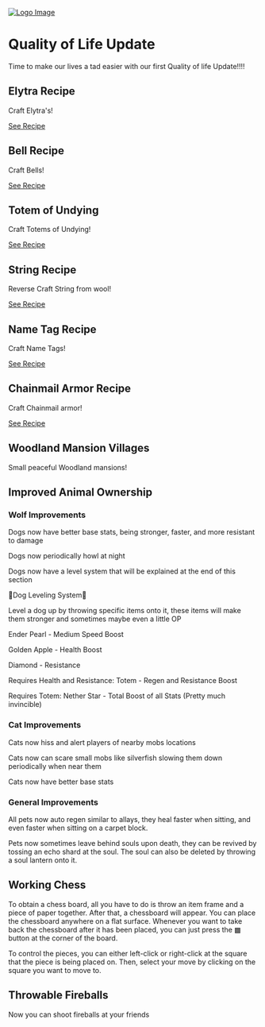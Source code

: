 [![Logo Image](https://cdn.galactiq.net/willow-smp/Logo-Stroke-Shadow.png)](https://merch.willowsmp.xyz)

# Quality of Life Update

Time to make our lives a tad easier with our first Quality of life Update!!!!


## Elytra Recipe

Craft Elytra's!

[See Recipe](https://willowsmp.xyz/updates/LF-update-01/17022754-elytra_l.webp)

## Bell Recipe

Craft Bells!

[See Recipe](https://willowsmp.xyz/updates/LF-update-01/17022758-bell_l.webp)

## Totem of Undying

Craft Totems of Undying!

[See Recipe](https://willowsmp.xyz/updates/LF-update-01/17022764-totem_l.webp)

## String Recipe

Reverse Craft String from wool!

[See Recipe](https://willowsmp.xyz/updates/LF-update-01/17022762-string_l.webp)

## Name Tag Recipe

Craft Name Tags!

[See Recipe](https://willowsmp.xyz/updates/LF-update-01/17022690-nametag_l.webp)

## Chainmail Armor Recipe 

Craft Chainmail armor!

[See Recipe](https://willowsmp.xyz/updates/LF-update-01/17022773-chestplate_l.webp)

## Woodland Mansion Villages

Small peaceful Woodland mansions!

## Improved Animal Ownership

### Wolf Improvements

Dogs now have better base stats, being stronger, faster, and more resistant to damage

Dogs now periodically howl at night

Dogs now have a level system that will be explained at the end of this section

🔺Dog Leveling System🔺

Level a dog up by throwing specific items onto it, these items will make them stronger and sometimes maybe even a little OP

Ender Pearl - Medium Speed Boost

Golden Apple - Health Boost

Diamond - Resistance

Requires Health and Resistance: Totem - Regen and Resistance Boost

Requires Totem: Nether Star - Total Boost of all Stats (Pretty much invincible)

### Cat Improvements

Cats now hiss and alert players of nearby mobs locations

Cats now can scare small mobs like silverfish slowing them down periodically when near them

Cats now have better base stats
### General Improvements

All pets now auto regen similar to allays, they heal faster when sitting, and even faster when sitting on a carpet block.

Pets now sometimes leave behind souls upon death, they can be revived by tossing an echo shard at the soul. The soul can also be deleted by throwing a soul lantern onto it.

## Working Chess

To obtain a chess board, all you have to do is throw an item frame and a piece of paper together. After that, a chessboard will appear. You can place the chessboard anywhere on a flat surface. Whenever you want to take back the chessboard after it has been placed, you can just press the ▩ button at the corner of the board.

To control the pieces, you can either left-click or right-click at the square that the piece is being placed on. Then, select your move by clicking on the square you want to move to.

## Throwable Fireballs

Now you can shoot fireballs at your friends